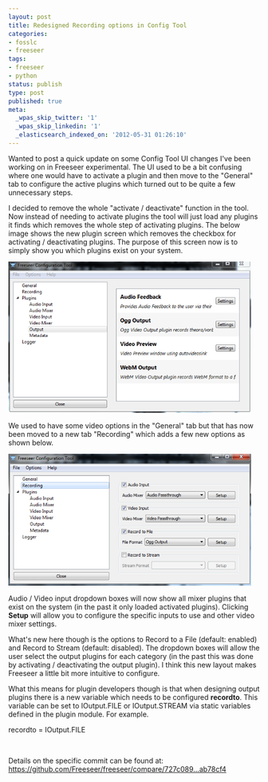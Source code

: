 ```yaml
---
layout: post
title: Redesigned Recording options in Config Tool
categories:
- fosslc
- freeseer
tags:
- freeseer
- python
status: publish
type: post
published: true
meta:
  _wpas_skip_twitter: '1'
  _wpas_skip_linkedin: '1'
  _elasticsearch_indexed_on: '2012-05-31 01:26:10'
---
```

Wanted to post a quick update on some Config Tool UI changes I've been working on in Freeseer experimental. The UI used to be a bit confusing where one would have to activate a plugin and then move to the "General" tab to configure the active plugins which turned out to be quite a few unnecessary steps.

I decided to remove the whole "activate / deactivate" function in the tool. Now instead of needing to activate plugins the tool will just load any plugins it finds which removes the whole step of activating plugins. The below image shows the new plugin screen which removes the checkbox for activating / deactivating plugins. The purpose of this screen now is to simply show you which plugins exist on your system.

<a href="/assets/blog/2012-05/configtool_recording2.png"><img class="img-responsive img-thumbnail" src="/assets/blog/2012-05/configtool_recording2.png" width="487" alt="ConfigTool Recording 2" /></a>

We used to have some video options in the "General" tab but that has now been moved to a new tab "Recording" which adds a few new options as shown below.

<a href="/assets/blog/2012-05/configtool_recording.png"><img class="img-responsive img-thumbnail" src="/assets/blog/2012-05/configtool_recording.png" width="487" alt="ConfigTool Recording 1" /></a>

Audio / Video input dropdown boxes will now show all mixer plugins that exist on the system (in the past it only loaded activated plugins). Clicking <strong>Setup</strong> will allow you to configure the specific inputs to use and other video mixer settings.

What's new here though is the options to Record to a File (default: enabled) and Record to Stream (default: disabled). The dropdown boxes will allow the user select the output plugins for each category (in the past this was done by activating / deactivating the output plugin). I think this new layout makes Freeseer a little bit more intuitive to configure.

What this means for plugin developers though is that when designing output plugins there is a new variable which needs to be configured <strong>recordto</strong>. This variable can be set to IOutput.FILE or IOutput.STREAM via static variables defined in the plugin module. For example.

recordto = IOutput.FILE

&nbsp;

Details on the specific commit can be found at: <a href="https://github.com/Freeseer/freeseer/compare/727c089...ab78cf4">https://github.com/Freeseer/freeseer/compare/727c089...ab78cf4</a>

